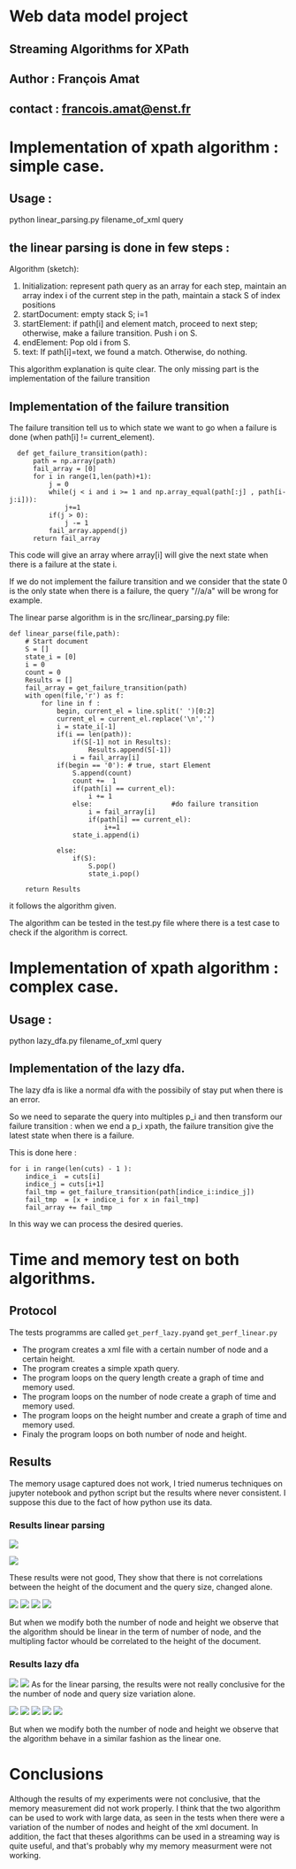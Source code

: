 # Web data model project

## Streaming Algorithms for XPath
## Author : François Amat
## contact : francois.amat@enst.fr

# Implementation of xpath algorithm : simple case.
## Usage :
  python linear_parsing.py filename_of_xml query
## the linear parsing is done in few steps :
 Algorithm (sketch):
1. Initialization: represent path query as an array for each step, maintain an array index i of the current step in the path, maintain a stack S of index positions
2. startDocument: empty stack S; i=1
3. startElement: if path[i] and element match, proceed to next step;
  otherwise, make a failure transition. Push i on S.
4. endElement: Pop old i from S.
5. text: If path[i]=text, we found a match. Otherwise, do nothing.

This algorithm explanation is quite clear. The only missing part is the implementation of the failure transition
## Implementation of the failure transition
  The failure transition tell us to which state we want to go when a failure is done (when path[i] != current_element).
```
  def get_failure_transition(path):
      path = np.array(path)
      fail_array = [0]
      for i in range(1,len(path)+1):
          j = 0
          while(j < i and i >= 1 and np.array_equal(path[:j] , path[i-j:i])):
              j+=1
          if(j > 0):
              j -= 1
          fail_array.append(j)
      return fail_array
```
  This code will give an array where array[i] will give the next state when there is a failure at the state i.

  If we do not implement the failure transition and we consider that the state 0 is the only state when there is a failure, the query "//a/a" will be wrong for example.

  The linear parse algorithm is in the src/linear_parsing.py file:
```
def linear_parse(file,path):
    # Start document
    S = []
    state_i = [0]
    i = 0
    count = 0
    Results = []
    fail_array = get_failure_transition(path)
    with open(file,'r') as f:
        for line in f :
            begin, current_el = line.split(' ')[0:2]
            current_el = current_el.replace('\n','')
            i = state_i[-1]
            if(i == len(path)):
                if(S[-1] not in Results):
                    Results.append(S[-1])
                i = fail_array[i]
            if(begin == '0'): # true, start Element
                S.append(count)
                count +=  1
                if(path[i] == current_el):
                    i += 1
                else:                    #do failure transition
                    i = fail_array[i]
                    if(path[i] == current_el):
                        i+=1
                state_i.append(i)

            else:
                if(S):
                    S.pop()
                    state_i.pop()

    return Results
```
it follows the algorithm given.

The algorithm can be tested in the test.py file where there is a test case to check
if the algorithm is correct.




# Implementation of xpath algorithm : complex case.
## Usage :
  python lazy_dfa.py filename_of_xml query

## Implementation of the lazy dfa.

The lazy dfa is like a normal dfa with the possibily of stay put when there is an error.

So we need to separate the query into multiples p_i and then transform our failure transition : when we end a p_i xpath, the failure transition give the latest state when there is a failure.

This is done here :
```
for i in range(len(cuts) - 1 ):
    indice_i  = cuts[i]
    indice_j = cuts[i+1]
    fail_tmp = get_failure_transition(path[indice_i:indice_j])
    fail_tmp  = [x + indice_i for x in fail_tmp]
    fail_array += fail_tmp
```
In this way we can process the desired queries.

# Time and memory test on both algorithms.
##  Protocol
  The tests programms are called `get_perf_lazy.py`and `get_perf_linear.py`
  - The program creates a xml file with a certain number of node and a certain height.
  - The program creates a simple xpath query.
  - The program loops on the query length create a graph of time and memory used.
  - The program loops on the number of node create a graph of time and memory used.
  - The program loops on the height number and create a graph of time and memory used.
  - Finaly the program loops on both number of node and height.

## Results
The memory usage captured does not work, I tried numerus techniques on jupyter notebook and python script but the results where never consistent. I suppose this due to the fact of how python use its data.
### Results linear parsing


![](images/linear/query-size-20181115-122638.png)

![](images/linear/heigth-document-20181115-122737.png)

These results were not good, They show that there is not correlations between the height of the document and the query size, changed alone.


![](images/linear/number-of-node-with-height-10-20181115-123230.png)
![](images/linear/number-of-node-with-height-100-20181115-123237.png)
![](images/linear/number-of-node-with-height-1000-20181115-123244.png)
![](images/linear/number_of_node_with_height_10000.png)

But when we modify both the number of node and height we observe that the algorithm should be linear in the term of number of node, and the multipling factor whould be correlated to the height of the document.

### Results lazy dfa

![](images/lazy_dfa/query-size-20181116-151025.png)
![](images/lazy_dfa/the-number-of-node-20181116-161532.png)
As for the linear parsing, the results were not really conclusive for the the number of node and query size variation alone.

![](images/lazy_dfa/number-of-node-with-height-10-20181116-151938.png)
![](images/lazy_dfa/number-of-node-with-height-100-20181116-161550.png)
![](images/lazy_dfa/number-of-node-with-height-1000-20181116-151956.png)
![](images/lazy_dfa/number-of-node-with-height-10000-20181116-161607.png)
![](images/lazy_dfa/number-of-node-with-height-100000-20181116-160119.png)

But when we modify both the number of node and height we observe that the algorithm behave in a similar fashion as the linear one.

# Conclusions
Although the results of my experiments were not conclusive, that the memory measurement did not work properly. I think that the two algorithm can be used to work with large data, as seen in the tests when there were a variation of the number of nodes and height of the xml document.
In addition, the fact that theses algorithms can be used in a streaming way is quite useful, and that's probably why my memory measurment were not working.
